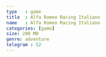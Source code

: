 ```yaml
---
type   : game
title  : Alfa Romeo Racing Italiano
name   : Alfa Romeo Racing Italiano
categories: [game]
size: 200 MB
genre: adventure
telegram : 52
---
```



